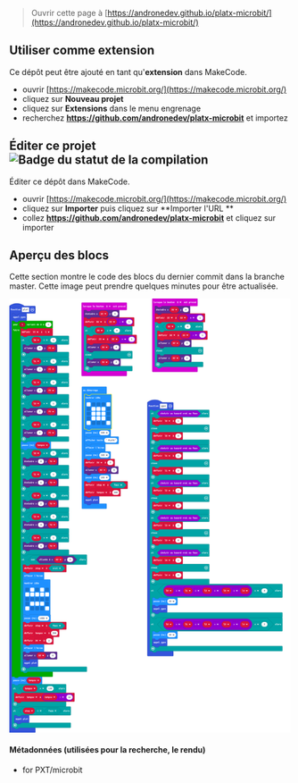 
> Ouvrir cette page à [https://andronedev.github.io/platx-microbit/](https://andronedev.github.io/platx-microbit/)

## Utiliser comme extension

Ce dépôt peut être ajouté en tant qu'**extension** dans MakeCode.

* ouvrir [https://makecode.microbit.org/](https://makecode.microbit.org/)
* cliquez sur **Nouveau projet**
* cliquez sur **Extensions** dans le menu engrenage
* recherchez **https://github.com/andronedev/platx-microbit** et importez

## Éditer ce projet ![Badge du statut de la compilation](https://github.com/andronedev/platx-microbit/workflows/MakeCode/badge.svg)

Éditer ce dépôt dans MakeCode.

* ouvrir [https://makecode.microbit.org/](https://makecode.microbit.org/)
* cliquez sur **Importer** puis cliquez sur **Importer l'URL **
* collez **https://github.com/andronedev/platx-microbit** et cliquez sur importer

## Aperçu des blocs

Cette section montre le code des blocs du dernier commit dans la branche master.
Cette image peut prendre quelques minutes pour être actualisée.

![Un rendu de la vue des blocs](https://github.com/andronedev/platx-microbit/raw/master/.github/makecode/blocks.png)

#### Métadonnées (utilisées pour la recherche, le rendu)

* for PXT/microbit
